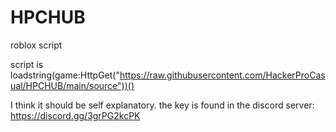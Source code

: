 # HPCHUB
roblox script

script is loadstring(game:HttpGet("https://raw.githubusercontent.com/HackerProCasual/HPCHUB/main/source"))()

I think it should be self explanatory. the key is found in the discord server:
https://discord.gg/3grPG2kcPK

